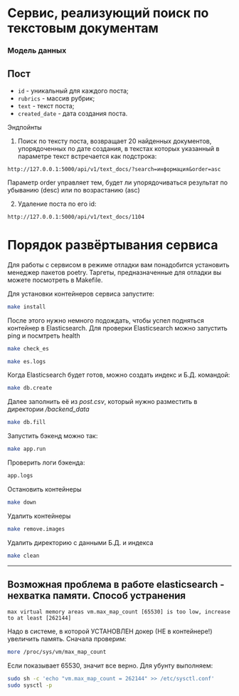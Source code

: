 # Сервис, реализующий поиск по текстовым документам

### Модель данных
## Пост
- `id` - уникальный для каждого поста;
- `rubrics` - массив рубрик;
- `text` - текст поста;
- `created_date` - дата создания поста.

Эндпойнты

1) Поиск по тексту поста, возвращает 20 найденных документов, упорядоченных по дате создания, в текстах которых указанный в параметре текст встречается как подстрока:

```url
http://127.0.0.1:5000/api/v1/text_docs/?search=информация&order=asc
```
Параметр order управляет тем, будет ли упорядочиваться результат по убыванию (desc) или по возрастанию (asc)

2) Удаление поста по его id:
```url
http://127.0.0.1:5000/api/v1/text_docs/1104
```
#  Порядок развёртывания сервиса
Для работы с сервисом в режиме отладки вам понадобится установить менеджер пакетов poetry. Таргеты, предназначенные для отладки вы можете посмотреть в Makefile.

Для установки контейнеров сервиса запустите:

```bash
make install
```
После этого нужно немного подождать, чтобы успел подняться контейнер в Elasticsearch. Для проверки Elasticsearch можно запустить ping и посмтреть health
```bash
make check_es
```

```bash
make es.logs
```

Когда Elasticsearch будет готов, можно создать индекс и Б.Д. командой:

```bash
make db.create
```
Далее заполнить её из *post.csv*, который нужно разместить в директории */backend_data*
```bash
make db.fill
```
Запустить бэкенд можно так:
```bash
make app.run
```
Проверить логи бэкенда:
```bash
app.logs
```
Остановить контейнеры
```bash
make down
```
Удалить контейнеры
```bash
make remove.images
```
Удалить директорию с данными Б.Д. и индекса
```bash
make clean
```
---
## Возможная проблема в работе elasticsearch - нехватка памяти. Способ устранения

```logs
max virtual memory areas vm.max_map_count [65530] is too low, increase to at least [262144]
```

Надо в системе, в которой УСТАНОВЛЕН докер (НЕ в контейнере!) увеличить память. Сначала проверим:

```bash
more /proc/sys/vm/max_map_count
```

Если показывает 65530, значит все верно. Для убунту выполняем:

```bash
sudo sh -c 'echo "vm.max_map_count = 262144" >> /etc/sysctl.conf'
sudo sysctl -p
```
